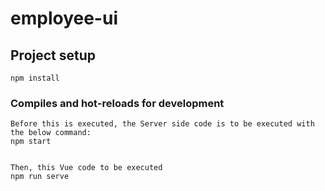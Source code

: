 # employee-ui

## Project setup
```
npm install
```

### Compiles and hot-reloads for development
```
Before this is executed, the Server side code is to be executed with the below command:
npm start


Then, this Vue code to be executed
npm run serve
```

